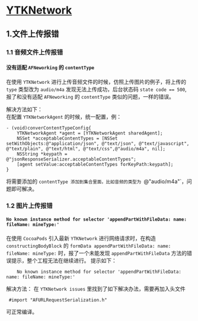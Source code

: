 # [YTKNetwork](https://github.com/yuantiku/YTKNetwork)


## 1.文件上传报错

### 1.1 音频文件上传报错

#### 没有适配 `AFNeworking` 的 `contentType` 

在使用 `YTKNetwork` 进行上传音频文件的时候，仿照上传图片的例子，将上传的 `type` 类型改为 `audio/m4a` 发现无法上传成功，后台状态码 `state code == 500`, 报了和没有适配 `AFNeworking` 的 `contentType` 类似的问题，一样的错误。

解决方法如下：    
在配置 `YTKNetworkAgent` 的时候，统一配置，例：
		
	- (void)converContentTypeConfig{
    	YTKNetworkAgent *agent = [YTKNetworkAgent sharedAgent];
   		NSSet *acceptableContentTypes = [NSSet setWithObjects:@"application/json", @"text/json", @"text/javascript", @"text/plain", @"text/html", @"text/css",@"audio/m4a", nil];
    	NSString *keypath = 	@"jsonResponseSerializer.acceptableContentTypes";
    	[agent setValue:acceptableContentTypes forKeyPath:keypath];
	}
	
将需要添加的 `contentType 添加到集合里面，比如音频的类型为 `@"audio/m4a"`，问题即可解决。    

### 1.2 图片上传报错

#### `No known instance method for selector 'appendPartWithFileData: name: fileName: mineType:'`

在使用 `CocoaPods` 引入最新 `YTKNetwork` 进行网络请求时，在构造 `constructingBodyBlock` 的 `formData appendPartWithFileData: name: fileName: mineType:` 时，报了一个未能发现 `appendPartWithFileData` 方法的错误提示，整个工程无法在继续进行。
提示如下：

		No known instance method for selector 'appendPartWithFileData: name: fileName: mineType:'

解决方法：
在 `YTKNetwork issues` 里找到了如下解决办法，需要再加入头文件
     
     #import "AFURLRequestSerialization.h"
可正常编译。

